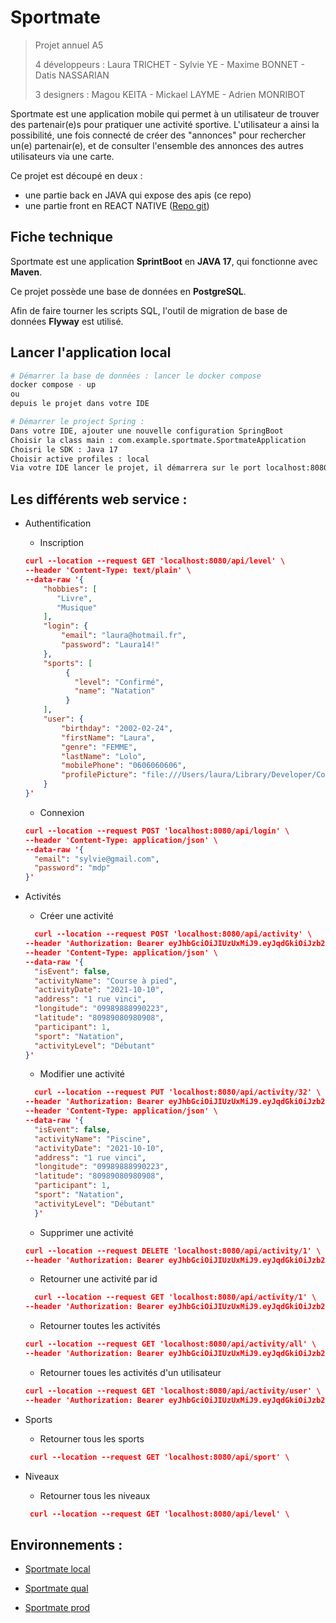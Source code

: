 # Sportmate

> Projet annuel A5
>
> 4 développeurs :  Laura TRICHET - Sylvie YE - Maxime BONNET - Datis NASSARIAN
> 
> 3 designers : Magou KEITA - Mickael LAYME - Adrien MONRIBOT

Sportmate est une application mobile qui permet à un utilisateur de trouver des partenair(e)s 
pour pratiquer une activité sportive. L'utilisateur a ainsi la possibilité, une fois connecté de 
créer des "annonces" pour rechercher un(e) partenair(e), et de consulter l'ensemble des annonces
des autres utilisateurs via une carte.

Ce projet est découpé en deux : 
- une partie back en JAVA qui expose des apis (ce repo)
- une partie front en REACT NATIVE ([Repo git](https://github.com/Pyxize/iim-sportmate-front))

## Fiche technique
Sportmate est une application **SprintBoot** en **JAVA 17**, qui fonctionne avec **Maven**.

Ce projet possède une base de données en **PostgreSQL**. 

Afin de faire tourner les scripts SQL, l'outil de migration de base de données **Flyway** est utilisé.

## Lancer l'application local

``` bash
# Démarrer la base de données : lancer le docker compose
docker compose - up 
ou 
depuis le projet dans votre IDE

# Démarrer le project Spring : 
Dans votre IDE, ajouter une nouvelle configuration SpringBoot
Choisir la class main : com.example.sportmate.SportmateApplication
Choisri le SDK : Java 17
Choisir active profiles : local
Via votre IDE lancer le projet, il démarrera sur le port localhost:8080
```

## Les différents web service : 

- Authentification
  - Inscription
   ```json
  curl --location --request GET 'localhost:8080/api/level' \
  --header 'Content-Type: text/plain' \
  --data-raw '{
       "hobbies": [
          "Livre",
          "Musique"
       ],
       "login": {
           "email": "laura@hotmail.fr",
           "password": "Laura14!"
       },
       "sports": [
            {
              "level": "Confirmé",
              "name": "Natation"
            }
       ],
       "user": {
           "birthday": "2002-02-24",
           "firstName": "Laura",
           "genre": "FEMME",
           "lastName": "Lolo",
           "mobilePhone": "0606060606",
           "profilePicture": "file:///Users/laura/Library/Developer/CoreSimulator/Devices/962D0532-942A-48BD-BA29-4DD521A75E87/data/Containers/Data/Application/539725C3-8AFA-4123-B505-DCE68348B981/Library/Caches/ImagePicker/5C89157B-7C93-43D4-AAB6-38AC20BA4DEF.jpg"
       }
  }'
  ```

  - Connexion
  ```json
  curl --location --request POST 'localhost:8080/api/login' \
  --header 'Content-Type: application/json' \
  --data-raw '{
    "email": "sylvie@gmail.com",
    "password": "mdp"
  }'
  ```
- Activités
  - Créer une activité
  ```json
    curl --location --request POST 'localhost:8080/api/activity' \
  --header 'Authorization: Bearer eyJhbGciOiJIUzUxMiJ9.eyJqdGkiOiJzb2Z0dGVrSldUIiwic3ViIjoic3lsdmllQGdtYWlsLmNvbSIsImF1dGhvcml0aWVzIjpbIlJPTEVfVVNFUiJdLCJpYXQiOjE2NDQ2MDY4OTIsImV4cCI6MTY0NDYwNzQ5Mn0.3WUxJH4objgdlvyo6WOWilQojoK2xFqgLTUefN8QI55FXGEIBlRsA9TVSap07VtxFZiHeNYo9rypChyVlHUcQQ' \
  --header 'Content-Type: application/json' \
  --data-raw '{
    "isEvent": false,
    "activityName": "Course à pied",
    "activityDate": "2021-10-10",
    "address": "1 rue vinci",
    "longitude": "09989888990223",
    "latitude": "80989080980908",
    "participant": 1,
    "sport": "Natation",
    "activityLevel": "Débutant"
  }'
    ```
  
  - Modifier une activité
  ```json
    curl --location --request PUT 'localhost:8080/api/activity/32' \
  --header 'Authorization: Bearer eyJhbGciOiJIUzUxMiJ9.eyJqdGkiOiJzb2Z0dGVrSldUIiwic3ViIjoic3lsdmllQGdtYWlsLmNvbSIsImF1dGhvcml0aWVzIjpbIlJPTEVfVVNFUiJdLCJpYXQiOjE2NDU3MDYyNjAsImV4cCI6MTY0NTcwNjg2MH0.bPMR30mm0tKeHNud4YdPka8oBHf_-gEE9_wBwOhp0CVIQRzD3suUgjXLohO2pNY24-UUDy7a9h1wyt1zf4bfnA' \
  --header 'Content-Type: application/json' \
  --data-raw '{
    "isEvent": false,
    "activityName": "Piscine",
    "activityDate": "2021-10-10",
    "address": "1 rue vinci",
    "longitude": "09989888990223",
    "latitude": "80989080980908",
    "participant": 1,
    "sport": "Natation",
    "activityLevel": "Débutant"
    }'
    ```
  - Supprimer une activité
  ```json
  curl --location --request DELETE 'localhost:8080/api/activity/1' \
  --header 'Authorization: Bearer eyJhbGciOiJIUzUxMiJ9.eyJqdGkiOiJzb2Z0dGVrSldUIiwic3ViIjoic3lsdmllQGdtYWlsLmNvbSIsImF1dGhvcml0aWVzIjpbIlJPTEVfVVNFUiJdLCJpYXQiOjE2NDU3MDYyNjAsImV4cCI6MTY0NTcwNjg2MH0.bPMR30mm0tKeHNud4YdPka8oBHf_-gEE9_wBwOhp0CVIQRzD3suUgjXLohO2pNY24-UUDy7a9h1wyt1zf4bfnA' \
  ```
  - Retourner une activité par id
  ```json
    curl --location --request GET 'localhost:8080/api/activity/1' \
  --header 'Authorization: Bearer eyJhbGciOiJIUzUxMiJ9.eyJqdGkiOiJzb2Z0dGVrSldUIiwic3ViIjoic3lsdmllQGdtYWlsLmNvbSIsImF1dGhvcml0aWVzIjpbIlJPTEVfVVNFUiJdLCJpYXQiOjE2NDgwMjg3NTMsImV4cCI6MTY0ODAyOTM1M30.0RZ9d4FdDYoEOHxuPIfmZaGqUkJ3C_iKlv0Dnn40h76swSrkxXb_Gyu9hJZ6rTsau7c2Sx232q_3G37XsxtVtA' \
    ```
  - Retourner toutes les activités
  ```json
  curl --location --request GET 'localhost:8080/api/activity/all' \
  --header 'Authorization: Bearer eyJhbGciOiJIUzUxMiJ9.eyJqdGkiOiJzb2Z0dGVrSldUIiwic3ViIjoic3lsdmllQGdtYWlsLmNvbSIsImF1dGhvcml0aWVzIjpbIlJPTEVfVVNFUiJdLCJpYXQiOjE2NDgwMjg3NTMsImV4cCI6MTY0ODAyOTM1M30.0RZ9d4FdDYoEOHxuPIfmZaGqUkJ3C_iKlv0Dnn40h76swSrkxXb_Gyu9hJZ6rTsau7c2Sx232q_3G37XsxtVtA' \
  ```
  - Retourner toues les activités d'un utilisateur
  ```json
  curl --location --request GET 'localhost:8080/api/activity/user' \
  --header 'Authorization: Bearer eyJhbGciOiJIUzUxMiJ9.eyJqdGkiOiJzb2Z0dGVrS--header 'Cookie: JSESSIONID=1A46EBD52A28D651CF1DC0F6417E49F1'
  ```
- Sports
  - Retourner tous les sports
  ```json
   curl --location --request GET 'localhost:8080/api/sport' \
  ```
- Niveaux
  - Retourner tous les niveaux
  ```json
   curl --location --request GET 'localhost:8080/api/level' \
  ```
    

## Environnements :

- [Sportmate local](http://localhost:8080)

- [Sportmate qual](https://sportmate-develop.herokuapp.com)

- [Sportmate prod](https://sportmate-master.herokuapp.com)

